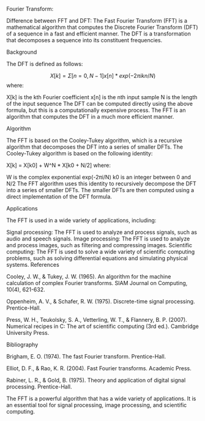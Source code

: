 Fourier Transform:

Difference between FFT and DFT:
The Fast Fourier Transform (FFT) is a mathematical algorithm that computes the Discrete Fourier Transform (DFT) of a sequence in a fast and efficient manner. 
The DFT is a transformation that decomposes a sequence into its constituent frequencies. 

Background

The DFT is defined as follows:

$$ X[k] = Σ[n=0,N-1] x[n] * exp(-2πikn/N) $$
where:

X[k] is the kth Fourier coefficient
x[n] is the nth input sample
N is the length of the input sequence
The DFT can be computed directly using the above formula, but this is a computationally expensive process. The FFT is an algorithm that computes the DFT in a much more efficient manner.

Algorithm

The FFT is based on the Cooley-Tukey algorithm, which is a recursive algorithm that decomposes the DFT into a series of smaller DFTs. The Cooley-Tukey algorithm is based on the following identity:

X[k] = X[k0] + W^N * X[k0 + N/2]
where:

W is the complex exponential exp(-2πi/N)
k0 is an integer between 0 and N/2
The FFT algorithm uses this identity to recursively decompose the DFT into a series of smaller DFTs. The smaller DFTs are then computed using a direct implementation of the DFT formula.

Applications

The FFT is used in a wide variety of applications, including:

Signal processing: The FFT is used to analyze and process signals, such as audio and speech signals.
Image processing: The FFT is used to analyze and process images, such as filtering and compressing images.
Scientific computing: The FFT is used to solve a wide variety of scientific computing problems, such as solving differential equations and simulating physical systems.
References

Cooley, J. W., & Tukey, J. W. (1965). An algorithm for the machine calculation of complex Fourier transforms. SIAM Journal on Computing, 10(4), 621-632.

Oppenheim, A. V., & Schafer, R. W. (1975). Discrete-time signal processing. Prentice-Hall.

Press, W. H., Teukolsky, S. A., Vetterling, W. T., & Flannery, B. P. (2007). Numerical recipes in C: The art of scientific computing (3rd ed.). Cambridge University Press.

Bibliography

Brigham, E. O. (1974). The fast Fourier transform. Prentice-Hall.

Elliot, D. F., & Rao, K. R. (2004). Fast Fourier transforms. Academic Press.

Rabiner, L. R., & Gold, B. (1975). Theory and application of digital signal processing. Prentice-Hall.

The FFT is a powerful algorithm that has a wide variety of applications. It is an essential tool for signal processing, image processing, and scientific computing.

